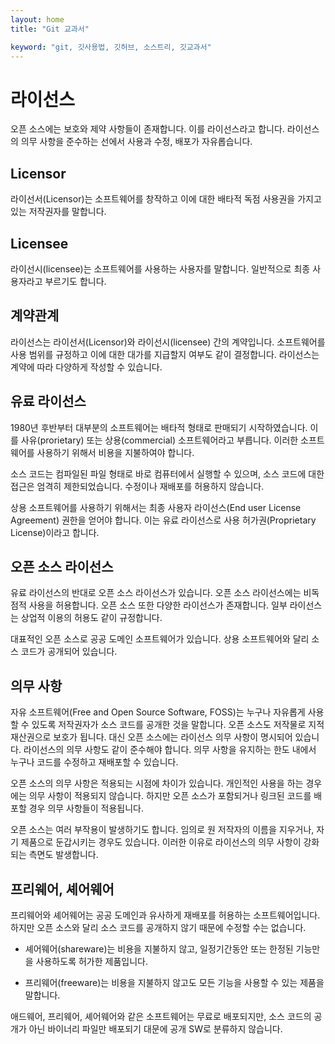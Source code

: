 ```yaml
---
layout: home
title: "Git 교과서"

keyword: "git, 깃사용법, 깃허브, 소스트리, 깃교과서"
---
```

# 라이선스
오픈 소스에는 보호와 제약 사항들이 존재합니다. 이를 라이선스라고 합니다. 
라이선스의 의무 사항을 준수하는 선에서 사용과 수정, 배포가 자유롭습니다.

## Licensor
라이선서(Licensor)는 소프트웨어를 창작하고 이에 대한 배타적 독점 사용권을 가지고 있는 저작권자를 말합니다.

## Licensee
라이선시(licensee)는 소프트웨어를 사용하는 사용자를 말합니다. 일반적으로 최종 사용자라고 부르기도 합니다.

## 계약관계
라이선스는 라이선서(Licensor)와 라이선시(licensee) 간의 계약입니다. 소프트웨어를 사용 범위를 규정하고 이에 대한 대가를 지급할지 여부도 같이 결정합니다. 라이선스는 계약에 따라 다양하게 작성할 수 있습니다. 

## 유료 라이선스
1980년 후반부터 대부분의 소프트웨어는 배타적 형태로 판매되기 시작하였습니다. 이를 사유(prorietary) 또는 상용(commercial) 소프트웨어라고 부릅니다. 이러한 소프트웨어를 사용하기 위해서 비용을 지불하여야 합니다.

소스 코드는 컴파일된 파일 형태로 바로 컴퓨터에서 실행할 수 있으며, 소스 코드에 대한 접근은 엄격히 제한되었습니다. 수정이나 재배포를 허용하지 않습니다.

상용 소프트웨어를 사용하기 위해서는 최종 사용자 라이선스(End user License Agreement) 권한을 얻어야 합니다. 이는 유료 라이선스로 사용 허가권(Proprietary License)이라고 합니다.

## 오픈 소스 라이선스
유료 라이선스의 반대로 오픈 소스 라이선스가 있습니다. 오픈 소스 라이선스에는 비독점적 사용을 허용합니다. 오픈 소스 또한 다양한 라이선스가 존재합니다. 일부 라이선스는 상업적 이용의 허용도 같이 규정합니다.

대표적인 오픈 소스로 공공 도메인 소프트웨어가 있습니다. 상용 소프트웨어와 달리 소스 코드가 공개되어 있습니다. 

## 의무 사항
자유 소프트웨어(Free and Open Source Software, FOSS)는 누구나 자유롭게 사용할 수 있도록 저작권자가 소스 코드를 공개한 것을 말합니다. 오픈 소스도 저작물로 지적 재산권으로 보호가 됩니다. 대신 오픈 소스에는 라이선스 의무 사항이 명시되어 있습니다. 라이선스의 의무 사항도 같이 준수해야 합니다. 의무 사항을 유지하는 한도 내에서 누구나 코드를 수정하고 재배포할 수 있습니다. 

오픈 소스의 의무 사항은 적용되는 시점에 차이가 있습니다. 개인적인 사용을 하는 경우에는 의무 사항이 적용되지 않습니다. 하지만 오픈 소스가 포함되거나 링크된 코드를 배포할 경우 의무 사항들이 적용됩니다.

오픈 소스는 여러 부작용이 발생하기도 합니다. 임의로 원 저작자의 이름을 지우거나, 자기 제품으로 둔갑시키는 경우도 있습니다. 이러한 이유로 라이선스의 의무 사항이 강화되는 측면도 발생합니다.

## 프리웨어, 셰어웨어
프리웨어와 셰어웨어는 공공 도메인과 유사하게 재배포를 허용하는 소프트웨어입니다. 하지만 오픈 소스와 달리 소스 코드를 공개하지 않기 때문에 수정할 수는 없습니다.

* 셰어웨어(shareware)는 비용을 지불하지 않고, 일정기간동안 또는 한정된 기능만을 사용하도록 허가한 제품입니다.

* 프리웨어(freeware)는 비용을 지불하지 않고도 모든 기능을 사용할 수 있는 제품을 말합니다.

애드웨어, 프리웨어, 셰어웨어와 같은 소프트웨어는 무료로 배포되지만, 소스 코드의 공개가 아닌 바이너리 파일만 배포되기 대문에 공개 SW로 분류하지 않습니다.
